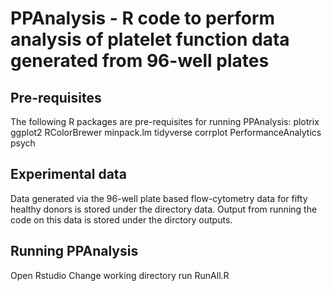 # PPAnalysis - R code to perform analysis of platelet function data generated from 96-well plates

## Pre-requisites

The following R packages are pre-requisites for running PPAnalysis:
plotrix
ggplot2
RColorBrewer
minpack.lm
tidyverse
corrplot
PerformanceAnalytics
psych

## Experimental data

Data generated via the 96-well plate based flow-cytometry data for fifty healthy donors is stored under the directory data. Output from running the code on this data is stored under the dirctory outputs.

## Running PPAnalysis

Open Rstudio
Change working directory 
run RunAll.R